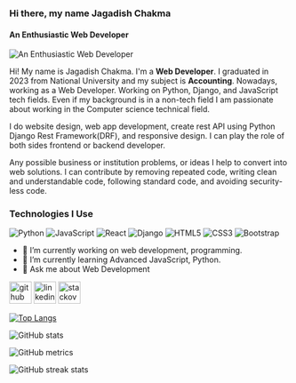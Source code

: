 ### Hi there, my name Jagadish Chakma
#### An Enthusiastic Web Developer
![An Enthusiastic Web Developer](https://tfbfoundation.org/jagadish%20cover%20photo.png)

Hi! My name is Jagadish Chakma. I'm a **Web Developer**. I graduated in 2023 from National University and my subject is **Accounting**. Nowadays, working as a Web Developer. Working on Python, Django, and JavaScript tech fields.  Even if my background is in a non-tech field I am passionate about working in the Computer science technical field.

I do website design, web app development, create rest API using Python Django Rest Framework(DRF), and responsive design. I can play the role of both sides frontend or backend developer. 

Any possible business or institution problems, or ideas I help to convert into web solutions. I can contribute by removing repeated code, writing clean and understandable code, following standard code, and avoiding security-less code.

### Technologies I Use
![Python](https://img.shields.io/badge/-Python-3776AB?logo=python&logoColor=white&style=flat-square)
![JavaScript](https://img.shields.io/badge/-JavaScript-F7DF1E?logo=javascript&logoColor=black&style=flat-square)
![React](https://img.shields.io/badge/-React-61DAFB?logo=react&logoColor=black&style=flat-square)
![Django](https://img.shields.io/badge/-Django-092E20?logo=django&logoColor=white&style=flat-square)
![HTML5](https://img.shields.io/badge/-HTML5-E34F26?logo=html5&logoColor=white&style=flat-square)
![CSS3](https://img.shields.io/badge/-CSS3-1572B6?logo=css3&logoColor=white&style=flat-square)
![Bootstrap](https://img.shields.io/badge/-Bootstrap-7952B3?logo=bootstrap&logoColor=white&style=flat-square)

- 🔭 I’m currently working on web development, programming. 
- 🌱 I’m currently learning Advanced JavaScript, Python. 
- 💬 Ask me about Web Development 


[<img src='https://cdn.jsdelivr.net/npm/simple-icons@3.0.1/icons/github.svg' alt='github' height='40'>](https://github.com/jagadishchakma)  [<img src='https://cdn.jsdelivr.net/npm/simple-icons@3.0.1/icons/linkedin.svg' alt='linkedin' height='40'>](https://www.linkedin.com/in/jagadishchakma/)  [<img src='https://cdn.jsdelivr.net/npm/simple-icons@3.0.1/icons/stackoverflow.svg' alt='stackoverflow' height='40'>](https://stackoverflow.com/users/11125053)  

[![Top Langs](https://github-readme-stats.vercel.app/api/top-langs/?username=jagadishchakma)](https://github.com/anuraghazra/github-readme-stats)

![GitHub stats](https://github-readme-stats.vercel.app/api?username=jagadishchakma&show_icons=true)  

![GitHub metrics](https://metrics.lecoq.io/jagadishchakma)  

![GitHub streak stats](https://streak-stats.demolab.com/?user=jagadishchakma)  

